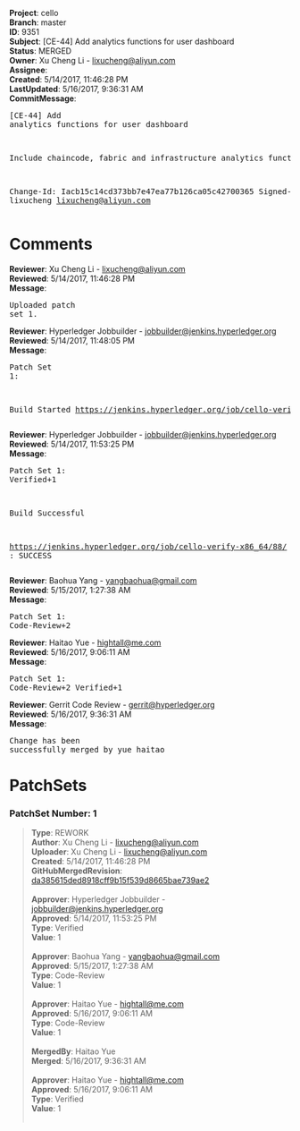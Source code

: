 <strong>Project</strong>: cello<br><strong>Branch</strong>: master<br><strong>ID</strong>: 9351<br><strong>Subject</strong>: [CE-44] Add analytics functions for user dashboard<br><strong>Status</strong>: MERGED<br><strong>Owner</strong>: Xu Cheng Li - lixucheng@aliyun.com<br><strong>Assignee</strong>:<br><strong>Created</strong>: 5/14/2017, 11:46:28 PM<br><strong>LastUpdated</strong>: 5/16/2017, 9:36:31 AM<br><strong>CommitMessage</strong>:<br><pre>[CE-44] Add analytics functions for user dashboard

Include chaincode, fabric and infrastructure analytics functions.

Change-Id: Iacb15c14cd373bb7e47ea77b126ca05c42700365
Signed-off-by: lixucheng <lixucheng@aliyun.com>
</pre><h1>Comments</h1><strong>Reviewer</strong>: Xu Cheng Li - lixucheng@aliyun.com<br><strong>Reviewed</strong>: 5/14/2017, 11:46:28 PM<br><strong>Message</strong>: <pre>Uploaded patch set 1.</pre><strong>Reviewer</strong>: Hyperledger Jobbuilder - jobbuilder@jenkins.hyperledger.org<br><strong>Reviewed</strong>: 5/14/2017, 11:48:05 PM<br><strong>Message</strong>: <pre>Patch Set 1:

Build Started https://jenkins.hyperledger.org/job/cello-verify-x86_64/88/</pre><strong>Reviewer</strong>: Hyperledger Jobbuilder - jobbuilder@jenkins.hyperledger.org<br><strong>Reviewed</strong>: 5/14/2017, 11:53:25 PM<br><strong>Message</strong>: <pre>Patch Set 1: Verified+1

Build Successful 

https://jenkins.hyperledger.org/job/cello-verify-x86_64/88/ : SUCCESS</pre><strong>Reviewer</strong>: Baohua Yang - yangbaohua@gmail.com<br><strong>Reviewed</strong>: 5/15/2017, 1:27:38 AM<br><strong>Message</strong>: <pre>Patch Set 1: Code-Review+2</pre><strong>Reviewer</strong>: Haitao Yue - hightall@me.com<br><strong>Reviewed</strong>: 5/16/2017, 9:06:11 AM<br><strong>Message</strong>: <pre>Patch Set 1: Code-Review+2 Verified+1</pre><strong>Reviewer</strong>: Gerrit Code Review - gerrit@hyperledger.org<br><strong>Reviewed</strong>: 5/16/2017, 9:36:31 AM<br><strong>Message</strong>: <pre>Change has been successfully merged by yue haitao</pre><h1>PatchSets</h1><h3>PatchSet Number: 1</h3><blockquote><strong>Type</strong>: REWORK<br><strong>Author</strong>: Xu Cheng Li - lixucheng@aliyun.com<br><strong>Uploader</strong>: Xu Cheng Li - lixucheng@aliyun.com<br><strong>Created</strong>: 5/14/2017, 11:46:28 PM<br><strong>GitHubMergedRevision</strong>: [da385615ded8918cff9b15f539d8665bae739ae2](https://github.com/hyperledger/cello/commit/da385615ded8918cff9b15f539d8665bae739ae2)<br><br><strong>Approver</strong>: Hyperledger Jobbuilder - jobbuilder@jenkins.hyperledger.org<br><strong>Approved</strong>: 5/14/2017, 11:53:25 PM<br><strong>Type</strong>: Verified<br><strong>Value</strong>: 1<br><br><strong>Approver</strong>: Baohua Yang - yangbaohua@gmail.com<br><strong>Approved</strong>: 5/15/2017, 1:27:38 AM<br><strong>Type</strong>: Code-Review<br><strong>Value</strong>: 1<br><br><strong>Approver</strong>: Haitao Yue - hightall@me.com<br><strong>Approved</strong>: 5/16/2017, 9:06:11 AM<br><strong>Type</strong>: Code-Review<br><strong>Value</strong>: 1<br><br><strong>MergedBy</strong>: Haitao Yue<br><strong>Merged</strong>: 5/16/2017, 9:36:31 AM<br><br><strong>Approver</strong>: Haitao Yue - hightall@me.com<br><strong>Approved</strong>: 5/16/2017, 9:06:11 AM<br><strong>Type</strong>: Verified<br><strong>Value</strong>: 1<br><br></blockquote>